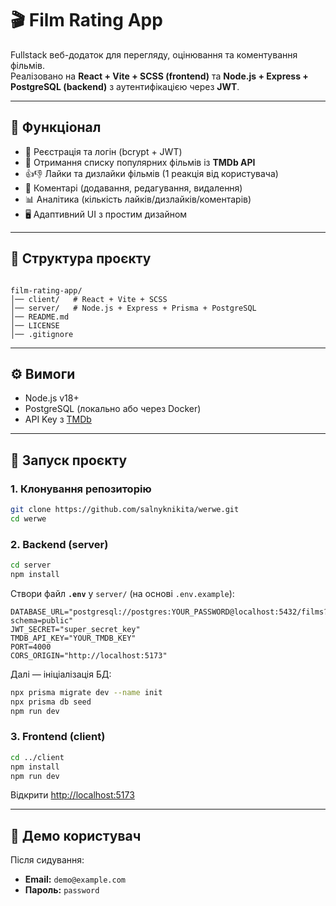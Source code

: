
# 🎬 Film Rating App

Fullstack веб-додаток для перегляду, оцінювання та коментування фільмів.  
Реалізовано на **React + Vite + SCSS (frontend)** та **Node.js + Express + PostgreSQL (backend)** з аутентифікацією через **JWT**.

---

## 🚀 Функціонал
- 🔑 Реєстрація та логін (bcrypt + JWT)
- 🎥 Отримання списку популярних фільмів із **TMDb API**
- 👍👎 Лайки та дизлайки фільмів (1 реакція від користувача)
- 💬 Коментарі (додавання, редагування, видалення)
- 📊 Аналітика (кількість лайків/дизлайків/коментарів)
- 🖥️ Адаптивний UI з простим дизайном

---

## 📂 Структура проєкту
```

film-rating-app/
│── client/   # React + Vite + SCSS
│── server/   # Node.js + Express + Prisma + PostgreSQL
│── README.md
│── LICENSE
│── .gitignore

````

---

## ⚙️ Вимоги
- Node.js v18+  
- PostgreSQL (локально або через Docker)  
- API Key з [TMDb](https://www.themoviedb.org/settings/api)

---

## 🔧 Запуск проєкту

### 1. Клонування репозиторію
```bash
git clone https://github.com/salnyknikita/werwe.git
cd werwe
````

### 2. Backend (server)

```bash
cd server
npm install
```

Створи файл **`.env`** у `server/` (на основі `.env.example`):

```env
DATABASE_URL="postgresql://postgres:YOUR_PASSWORD@localhost:5432/films?schema=public"
JWT_SECRET="super_secret_key"
TMDB_API_KEY="YOUR_TMDB_KEY"
PORT=4000
CORS_ORIGIN="http://localhost:5173"
```

Далі — ініціалізація БД:

```bash
npx prisma migrate dev --name init
npx prisma db seed
npm run dev
```

### 3. Frontend (client)

```bash
cd ../client
npm install
npm run dev
```

Відкрити [http://localhost:5173](http://localhost:5173)

---

## 🧪 Демо користувач

Після сидування:

* **Email:** `demo@example.com`
* **Пароль:** `password`
